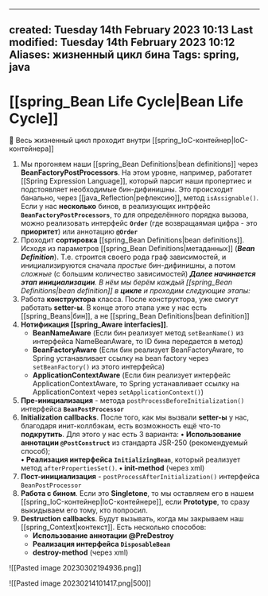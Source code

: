 
---
created: Tuesday 14th February 2023 10:13
Last modified: Tuesday 14th February 2023 10:12
Aliases: жизненный цикл бина
Tags: spring, java
---

# [[spring_Bean Life Cycle|Bean Life Cycle]]

📌 Весь жизненный цикл проходит внутри [[spring_IoC-контейнер|IoC-контейнера]]
1. Мы прогоняем наши [[spring_Bean Definitions|bean definitions]] через **BeanFactoryPostProcessors**. На этом уровне, например, работатет [[Spring Expression Language]], который парсит наши пропертиес и подстоявляет необходимые бин-дифинишны. Это происходит банально, через [[java_Reflection|рефлексию]], метод `isAssignable()`. Если у нас **несколько** бинов, в реализующих интрфейс **`BeanFactoryPostProcessors`**, то для определённого порядка вызова, можно реализовать интерфейс **`Order`** (где возвращаямая цифра - это **приоритет**) или аннотацию **`@Order`**
2. Проходит **сортировка** [[spring_Bean Definitions|bean definitions]]. Исходя из параметров [[spring_Bean Definitions|метаданных]] (***Bean Definition***). Т.е. строится своего рода граф зависимостей, и инициализируются сначала *простые* бин-дифинишны, а потом *сложные* (с большим количество зависимостей)
***Далее начинается этап инициализации**. В нём мы берём каждый [[spring_Bean Definitions|bean definition]] в **цикле** и проходим следующие этапы:*
3. Работа **конструктора** класса. После конструктора, уже смогут работать **setter-ы**. В конце этого этапа уже у нас есть [[spring_Beans|бин]], а не [[spring_Bean Definitions|bean definition]]
4. **Нотификация [[spring_Aware interfacies]]**. 
	- **BeanNameAware** (Если бин реализует метод `setBeanName()` из интерфейса NameBeanAware, то ID бина передается в метод)
	- **BeanFactoryAware** (Если бин реализует BeanFactoryAware, то Spring устанавливает ссылку на bean factory через `setBeanFactory()` из этого интерфейса)
	- **ApplicationContextAware** (Если бин реализует интерфейс ApplicationContextAware, то Spring устанавливает ссылку на ApplicationContext через `setApplicationContext()`)
5. **Пре-инициализация** - метода `postProcessBeforeInitialization()` интерфейса **`BeanPostProcessor`**  
6. **Initialization callbacks**. После того, как мы вызвали **setter-ы** у нас, благодаря инит-коллбэкам, есть возможность ещё что-то **подкрутить**. Для этого у нас есть 3 варианта:
	**•** **Использование аннотации `@PostConstruct`** из стандарта JSR-250 (рекомендуемый способ);  
	**•** **Реализация интерфейса `InitializingBean`**, который реализует метод `afterPropertiesSet()`.
	**•** **init-method** (через xml)
7. **Пост-инициализация** - `postProcessAfterInitialization()` интерфейса `BeanPostProcessor`
8. **Работа с бином**. Если это **Singletone**, то мы оставляем его в нашем [[spring_IoC-контейнер|IoC-контейнере]], если **Prototype**, то сразу выкидываем его тому, кто попросил.
9. **Destruction callbacks**. Будут вызывать, когда мы закрываем наш [[spring_Context|контекст]]. Есть несколько способов:
	- **Использование аннотации @PreDestroy**
	- **Реализация интерфейса `DisposableBean`** 
	- **destroy-method** (через xml)

![[Pasted image 20230302194936.png]] 



![[Pasted image 20230214101417.png|500]]